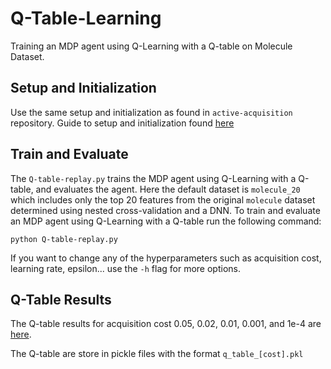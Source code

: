 # Q-Table-Learning
Training an MDP agent using Q-Learning with a Q-table on Molecule Dataset.

## Setup and Initialization

Use the same setup and initialization as found in `active-acquisition` repository. Guide to setup and initialization found [here](https://github.com/leungkean/active-acquisition/blob/a3db4d7525b735386e7bb21c67e1dc41671acf96/afa_guide.txt#L21)

## Train and Evaluate

The `Q-table-replay.py` trains the MDP agent using Q-Learning with a Q-table, and evaluates the agent. 
Here the default dataset is `molecule_20` which includes only the top 20 features from the original `molecule` dataset 
determined using nested cross-validation and a DNN. To train and evaluate an MDP agent using Q-Learning with a Q-table run the following command:

```
python Q-table-replay.py
```

If you want to change any of the hyperparameters such as acquisition cost, learning rate, epsilon... use the `-h` flag for more options.

## Q-Table Results

The Q-table results for acquisition cost 0.05, 0.02, 0.01, 0.001, and 1e-4 are [here](https://drive.google.com/drive/folders/1HeSLbTKIQqXf_7Sns0uwQPVARMSdIo4O?usp=sharing).

The Q-table are store in pickle files with the format `q_table_[cost].pkl`
